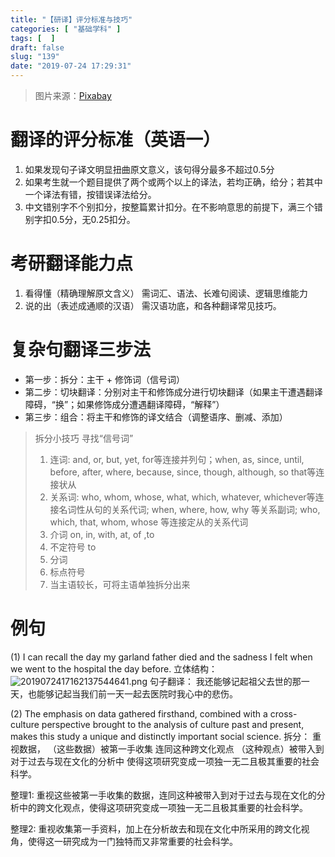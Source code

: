 ```yaml
---
title: "【研译】评分标准与技巧"
categories: [ "基础学科" ]
tags: [  ]
draft: false
slug: "139"
date: "2019-07-24 17:29:31"
---
```



> 图片来源：<a href="https://pixabay.com/zh/?utm_source=link-attribution&amp;utm_medium=referral&amp;utm_campaign=image&amp;utm_content=965028">Pixabay</a>

# 翻译的评分标准（英语一）
1. 如果发现句子译文明显扭曲原文意义，该句得分最多不超过0.5分
2. 如果考生就一个题目提供了两个或两个以上的译法，若均正确，给分；若其中一个译法有错，按错误译法给分。
3. 中文错别字不个别扣分，按整篇累计扣分。在不影响意思的前提下，满三个错别字扣0.5分，无0.25扣分。

# 考研翻译能力点
1. 看得懂（精确理解原文含义）
需词汇、语法、长难句阅读、逻辑思维能力
2. 说的出（表述成通顺的汉语）
需汉语功底，和各种翻译常见技巧。

# 复杂句翻译三步法
- 第一步：拆分：主干 + 修饰词（信号词）
- 第二步：切块翻译：分别对主干和修饰成分进行切块翻译（如果主干遭遇翻译障碍，“换”；如果修饰成分遭遇翻译障碍，“解释”）
- 第三步：组合：将主干和修饰的译文结合（调整语序、删减、添加）

> 拆分小技巧
> 寻找“信号词”
> 1. 连词: and, or, but, yet, for等连接并列句；when, as, since, until, before, after, where, because, since, though, although, so that等连接状从
> 2. 关系词: who, whom, whose, what, which, whatever, whichever等连接名词性从句的关系代词; when, where, how, why 等关系副词; who, which, that, whom, whose 等连接定从的关系代词
> 3. 介词 on, in, with, at, of ,to
> 4. 不定符号 to
> 5. 分词 
> 6. 标点符号
> 7. 当主语较长，可将主语单独拆分出来

# 例句
(1) I can recall the day my garland father died and the sadness I felt when we went to the hospital the day before.
立体结构：
![2019072417162137544641.png](http://frytea-data.test.upcdn.net/2019072417162137544641.png)
句子翻译：
我还能够记起祖父去世的那一天，也能够记起当我们前一天一起去医院时我心中的悲伤。

(2) The emphasis on data gathered firsthand, combined with a cross-culture perspective brought to the analysis of culture past and present, makes this study a unique and distinctly important social science.
拆分：
重视数据，
（这些数据）被第一手收集
连同这种跨文化观点
（这种观点）被带入到对于过去与现在文化的分析中
使得这项研究变成一项独一无二且极其重要的社会科学。

整理1:
重视这些被第一手收集的数据，连同这种被带入到对于过去与现在文化的分析中的跨文化观点，使得这项研究变成一项独一无二且极其重要的社会科学。

整理2:
重视收集第一手资料，加上在分析故去和现在文化中所采用的跨文化视角，使得这一研究成为一门独特而又非常重要的社会科学。
